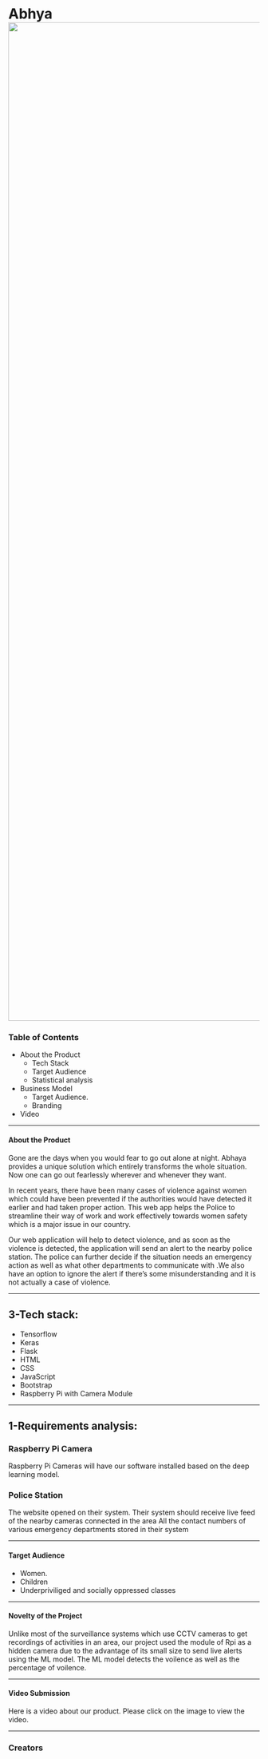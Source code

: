 # Abhya<img src="" alt="" border="0" width = "2000"></a>

### Table of Contents
* About the Product
	* Tech Stack
	* Target Audience
  * Statistical analysis
* Business Model
  * Target Audience.
  * Branding
* Video
__________
#### About the Product
Gone are the days when you would fear to go out alone at night. Abhaya provides a unique solution which entirely transforms the whole situation. Now one can go out fearlessly wherever and whenever they want.

In recent years, there have been many cases of violence against women which could have been prevented if the authorities would have detected it earlier and had taken proper action. This web app helps the Police to streamline their way of work and work effectively towards women safety which is a major issue in our country.

Our web application will help to detect violence, and as soon as the violence is detected, the application will send an alert to the nearby police station. The police can further decide if the situation needs an emergency action as well as what other departments to communicate with .We also have an option to ignore the alert if there’s some misunderstanding and it is not actually a case of violence.
_________
## 3-Tech stack:

* Tensorflow
* Keras
* Flask
* HTML
* CSS
* JavaScript
* Bootstrap
* Raspberry Pi with Camera Module
____________
## 1-Requirements analysis:

### Raspberry Pi Camera

 Raspberry Pi Cameras will have our software installed based on the deep learning model.


### Police Station

The website opened on their system. Their system should receive live feed of the nearby cameras connected in the area All the contact numbers of various emergency departments stored in their system
____________
#### Target Audience
* Women.
* Children
* Underpriviliged and socially oppressed classes
________
#### Novelty of the Project
Unlike most of the surveillance systems which use CCTV cameras to get recordings of activities in an area, our project used the module of Rpi as a hidden camera due to the advantage of its small size to send live alerts using the ML model. The ML model detects the voilence as well as the percentage of voilence.
_______
#### Video Submission

Here is a video about our product. Please click on the image to view the video.
______

### Creators


